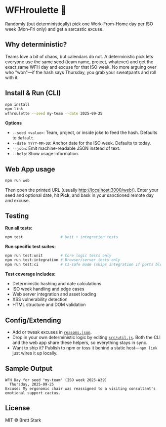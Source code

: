 # WFHroulette 🎲

Randomly (but deterministically) pick one Work-From-Home day per ISO week (Mon–Fri only) and get a sarcastic excuse.

## Why deterministic?

Teams love a bit of chaos, but calendars do not. A deterministic pick lets everyone use the same seed (team name, project, whatever) and get the exact same WFH day and excuse for that ISO week. No more arguing over who "won"—if the hash says Thursday, you grab your sweatpants and roll with it.

## Install & Run (CLI)

```bash
npm install
npm link
wfhroulette --seed my-team --date 2025-09-25
```

**Options**

- `--seed <value>`: Team, project, or inside joke to feed the hash. Defaults to `default`.
- `--date YYYY-MM-DD`: Anchor date for the ISO week. Defaults to today.
- `--json`: Emit machine-readable JSON instead of text.
- `--help`: Show usage information.

## Web App usage

```bash
npm run web
```

Then open the printed URL (usually <http://localhost:3000/web/>). Enter your seed and optional date, hit **Pick**, and bask in your sanctioned remote day and excuse.

## Testing

**Run all tests:**
```bash
npm test                 # Unit + integration tests
```

**Run specific test suites:**
```bash
npm run test:unit        # Core logic tests only
npm run test:integration # Browser/server tests only
npm run test:ci          # CI-safe mode (skips integration if ports blocked)
```

**Test coverage includes:**
- Deterministic hashing and date calculations
- ISO week handling and edge cases
- Web server integration and asset loading
- XSS vulnerability detection
- HTML structure and DOM validation

## Config/Extending

- Add or tweak excuses in [`reasons.json`](./reasons.json).
- Drop in your own deterministic logic by editing [`src/util.js`](./src/util.js). Both the CLI and the web app share these helpers, so everything stays in sync.
- Want to ship it? Publish to npm or toss it behind a static host—`npm link` just wires it up locally.

## Sample Output

```text
WFH Day for seed "my-team" (ISO week 2025-W39)
  Thursday, 2025-09-25
Excuse: My ergonomic chair was reassigned to a visiting consultant's emotional support cactus.
```

## License

MIT © Brett Stark
